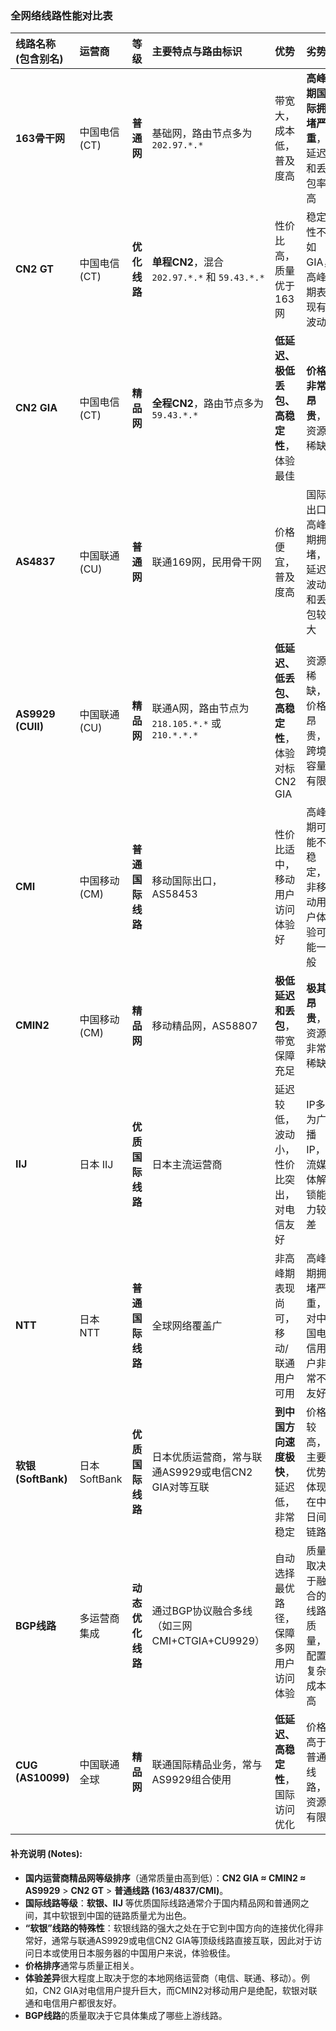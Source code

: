 ### 全网络线路性能对比表

| 线路名称 (包含别名) | 运营商         | 等级           | 主要特点与路由标识                                 | 优势                                     | 劣势                                        | 典型应用场景                                   |
| :------------------ | :------------- | :------------- | :------------------------------------------------- | :--------------------------------------- | :------------------------------------------ | :------------------------------------------- |
| **163骨干网**       | 中国电信 (CT)  | **普通网**     | 基础网，路由节点多为 `202.97.*.*`                      | 带宽大，成本低，普及度高                       | **高峰期国际拥堵严重**，延迟和丢包率高            | 普通网页浏览、对网络质量要求不高的日常应用         |
| **CN2 GT**          | 中国电信 (CT)  | **优化线路**   | **单程CN2**，混合 `202.97.*.*` 和 `59.43.*.*`            | 性价比高，质量优于163网                      | 稳定性不如GIA，高峰期表现有波动                  | 普通外贸业务、性价比优先的网站与应用托管         |
| **CN2 GIA**         | 中国电信 (CT)  | **精品网**     | **全程CN2**，路由节点多为 `59.43.*.*`                    | **低延迟、极低丢包、高稳定性**，体验最佳       | **价格非常昂贵**，资源稀缺                      | 企业专线、金融交易、游戏加速、高质量视频会议       |
| **AS4837**          | 中国联通 (CU)  | **普通网**     | 联通169网，民用骨干网                                | 价格便宜，普及度高                           | 国际出口高峰期拥堵，延迟波动和丢包较大            | 普通上网、对网络稳定性要求不高的日常使用           |
| **AS9929 (CUII)**   | 中国联通 (CU)  | **精品网**     | 联通A网，路由节点为 `218.105.*.*` 或 `210.*.*.*`          | **低延迟、低丢包、高稳定性**，体验对标CN2 GIA | 资源稀缺，价格昂贵，跨境容量有限                  | 企业专线、高质量视频会议、金融交易、追求极致稳定的业务  |
| **CMI**             | 中国移动 (CM)  | **普通国际线路** | 移动国际出口，AS58453                               | 性价比适中，移动用户访问体验好                  | 高峰期可能不稳定，非移动用户体验可能一般            | 移动用户出国、TikTok运营、一般跨境业务          |
| **CMIN2**           | 中国移动 (CM)  | **精品网**     | 移动精品网，AS58807                                 | **极低延迟和丢包**，带宽保障充足               | **极其昂贵**，资源非常稀缺                      | 高频交易、超清直播、大型企业关键业务               |
| **IIJ**             | 日本 IIJ       | **优质国际线路** | 日本主流运营商                                       | 延迟较低，波动小，性价比突出，对电信友好           | IP多为广播IP，流媒体解锁能力较差                | 访问日本网站、游戏、对延迟有要求的一般应用         |
| **NTT**             | 日本 NTT       | **普通国际线路** | 全球网络覆盖广                                       | 非高峰期表现尚可，移动/联通用户可用             | 高峰期拥堵严重，对中国电信用户非常不友好          | 国际业务覆盖，非高峰时段使用                   |
| **软银 (SoftBank)** | 日本 SoftBank  | **优质国际线路** | 日本优质运营商，常与联通AS9929或电信CN2 GIA对等互联     | **到中国方向速度极快**，延迟低，非常稳定          | 价格较高，主要优势体现在中日间链路                | 对中日间网络质量有极高要求的业务                 |
| **BGP线路**         | 多运营商集成    | **动态优化线路** | 通过BGP协议融合多线（如三网CMI+CTGIA+CU9929）          | 自动选择最优路径，保障多网用户访问体验           | 质量取决于融合的线路质量，配置复杂成本高            | 多运营商用户访问的网站、游戏服务器、云服务          |
| **CUG (AS10099)**   | 中国联通全球    | **精品网**     | 联通国际精品业务，常与AS9929组合使用                    | **低延迟、高稳定性**，国际访问优化               | 价格高于普通线路，资源有限                       | 企业级国际互联、高质量网络需求                   |

#### **补充说明 (Notes)**:

*   **国内运营商精品网等级排序**（通常质量由高到低）：**CN2 GIA ≈ CMIN2 ≈ AS9929** > **CN2 GT** > **普通线路 (163/4837/CMI)**。
*   **国际线路等级**：**软银、IIJ** 等优质国际线路通常介于国内精品网和普通网之间，其中软银到中国的链路质量尤为出色。
*   **“软银”线路的特殊性**：软银线路的强大之处在于它到中国方向的连接优化得非常好，通常与联通AS9929或电信CN2 GIA等顶级线路直接互联，因此对于访问日本或使用日本服务器的中国用户来说，体验极佳。
*   **价格排序**通常与质量正相关。
*   **体验差异**很大程度上取决于您的本地网络运营商（电信、联通、移动）。例如，CN2 GIA对电信用户提升巨大，而CMIN2对移动用户是绝配，软银对联通和电信用户都很友好。
*   **BGP线路**的质量取决于它具体集成了哪些上游线路。